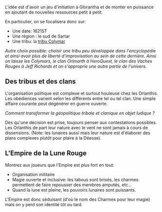 L'idée est d'avoir un jeu d'initiation à Glorantha et de monter en puissance en ajoutant de nouvelles ressources petit à petit. 

En particulier, on se focalisera donc sur: 

* Une date: 1621ST
* Une région : le sud de Sartar
* Une tribu: la [tribu Colymar](https://glorantha.fandom.com/wiki/Colymar_Tribe)

_Autre choix possible: choisir une tribu peu développée dans l'encyclopédie et ainsi avoir plus de liberté d'improvisation au sein de cette dernière. Ainsi on laisse les Colymars, le clan Orlmarth à HeroQuest, le clan des Vaches Rouges à Jeff Richards et on s'approprie une autre partie de l'univers._

## Des tribus et des clans

L'organisation politique est complexe et surtout houleuse chez les Orlanthis. Les obédiences varient selon les différents entre tel ou tel clan. Une simple affaire courante peut dégénérer en guerre ouverte. 

_Comment transformer la géopolitique tribale et clanique en objet ludique ?_  

Dès qu'une décision est prise, toujours penser aux contestations possibles. Les Orlanthis de part leur nature avec le vent ne sont jamais à cours de dissensions. (Note: les lunaires aussi mais leur nature est d'élaborer des plans complexes plutôt pour plaire à la Déesse).

## L'Empire de la Lune Rouge

Montrez aux joueurs que l'Empire est plus fort en tout: 
* Organisation militaire
* Magie ouverte et inclusive: les tabous sont brisés, les charmes permettent de faire repousser des membres amputés, etc...
* Quand la lune est pleine, les pouvoirs lunaires sont puissants. 

L'Empire est donc séduisant (d'où le nom des Charmes pour leur magie) mais on y perd son identité tôt ou tard. 

